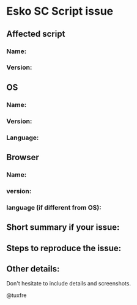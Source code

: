 # Esko SC Script issue

## Affected script
### Name:
### Version:


## OS
### Name:
### Version:
### Language:

## Browser
### Name:
### version:
### language (if different from OS):

## Short summary if your issue:
## Steps to reproduce the issue:
## Other details:

Don't hesitate to include details and screenshots.


@tuxfre
